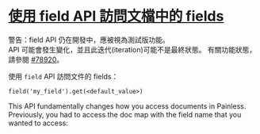 # [使用 field API 訪問文檔中的 fields](https://www.elastic.co/guide/en/elasticsearch/reference/current/script-fields-api.html)

警告：field API 仍在開發中，應被視為測試版功能。  
API 可能會發生變化，並且此迭代(iteration)可能不是最終狀態。 有關功能狀態，請參閱 [#78920](https://github.com/elastic/elasticsearch/issues/78920)。

使用 `field` API 訪問文件的 fields：

    field('my_field').get(<default_value>)

This API fundamentally changes how you access documents in Painless. Previously, you had to access the doc map with the field name that you wanted to access:
